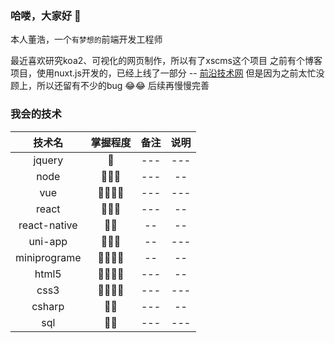 ### 哈喽，大家好 👋

本人董浩，一个``有梦想的``前端开发工程师

最近喜欢研究koa2、可视化的网页制作，所以有了xscms这个项目
之前有个博客项目，使用nuxt.js开发的，已经上线了一部分 -- [前沿技术网](https://www.quzhaota.cn/)
但是因为之前太忙没顾上，所以还留有不少的bug 😂😂  后续再慢慢完善

### 我会的技术

| 技术名|掌握程度|备注|说明|
| :----:  | :----:  | :----: | :---: |
|jquery|🌟| --- | --- |
|node| 🌟🌟🌟 | --- | -- |
|vue|🌟🌟🌟🌟|---|---|
|react|🌟🌟🌟|---|--|
|react-native|🌟🌟|--|--|
|uni-app|🌟🌟🌟|--|---|
|miniprograme|🌟🌟🌟🌟|--|--|
|html5|🌟🌟🌟🌟|---|--|
|css3|🌟🌟🌟🌟|---|---|
|csharp|🌟🌟|---|--|
|sql|🌟🌟| --- | --- |
